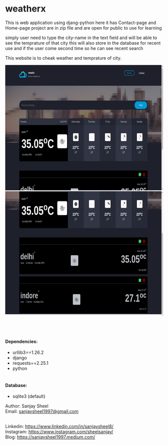 # weatherx

This is web application using djang-python 
here it has Contact-page and Home-page
project are in zip file and are open for public to use for learning

simply user need to type the city-name in the text field and will be able to see the temprature of that city 
this will also store in the database for recent use and if the user come second time so he can see recent search 

This website is to cheak weather and temprature of city.


<img src="Screenshot from 2021-08-17 19-30-47.png" alt="screenshot of the running website" width=800 height=400/>
<br>
<img src="Screenshot from 2021-08-17 19-30-51.png" alt="screenshot of the running website" width=800 height=400/>

<br><br>


#### Dependencies:
  + urllib3==1.26.2  <br>
  + django <br>
  + requests==2.25.1 <br>
  + python 
<br><br>

#### Database:  <br>
  + sqlite3 (default)




  
Author: Sanjay Sheel <br>
Email: sanjaysheel1997@gmail.com  <br><br>



Linkedin: https://www.linkedin.com/in/sanjaysheel8/  <br>
Instagram: https://www.instagram.com/sheelsanjay/  <br>
Blog: https://sanjaysheel1997.medium.com/ <br>
